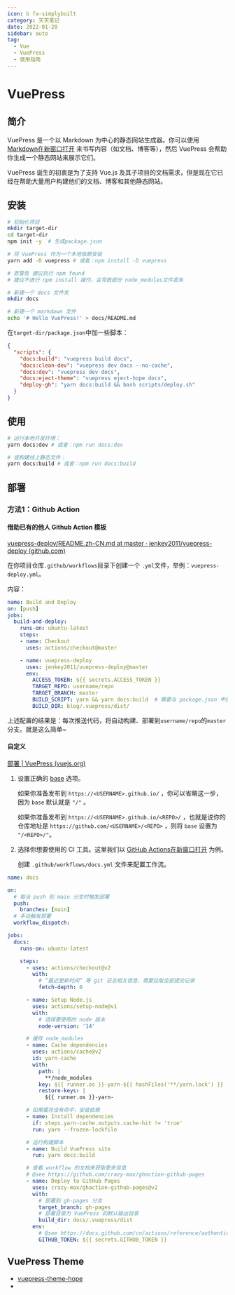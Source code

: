 ```yaml
---
icon: b fa-simplybuilt
category: 天天笔记
date: 2022-01-20
sidebar: auto
tag:
  - Vue
  - VuePress
  - 使用指南
---
```


# VuePress

## 简介

VuePress 是一个以 Markdown 为中心的静态网站生成器。你可以使用 [Markdown在新窗口打开](https://zh.wikipedia.org/wiki/Markdown) 来书写内容（如文档、博客等），然后 VuePress 会帮助你生成一个静态网站来展示它们。

VuePress 诞生的初衷是为了支持 Vue.js 及其子项目的文档需求，但是现在它已经在帮助大量用户构建他们的文档、博客和其他静态网站。

## 安装

```bash
# 初始化项目
mkdir target-dir
cd target-dir
npm init -y  # 生成package.json

# 将 VuePress 作为一个本地依赖安装
yarn add -D vuepress # 或者：npm install -D vuepress

# 若警告 建议执行 npm found
# 建议不进行 npm install 操作，会导致部分 node_modules文件丢失

# 新建一个 docs 文件夹
mkdir docs

# 新建一个 markdown 文件
echo '# Hello VuePress!' > docs/README.md
```

在`target-dir/package.json`中加一些脚本：

```json
{
  "scripts": {
    "docs:build": "vuepress build docs",
    "docs:clean-dev": "vuepress dev docs --no-cache",
    "docs:dev": "vuepress dev docs",
    "docs:eject-theme": "vuepress eject-hope docs",
    "deploy-gh": "yarn docs:build && bash scripts/deploy.sh"
  }
}
```

## 使用

```bash
# 运行本地开发环境：
yarn docs:dev # 或者：npm run docs:dev

# 或构建线上静态文件：
yarn docs:build # 或者：npm run docs:build
```

## 部署

### 方法1：Github Action

#### 借助已有的他人 Github Action 模板

[vuepress-deploy/README.zh-CN.md at master · jenkey2011/vuepress-deploy (github.com)](https://github.com/jenkey2011/vuepress-deploy/blob/master/README.zh-CN.md)

在你项目仓库`.github/workflows`目录下创建一个 `.yml`文件，举例：`vuepress-deploy.yml`。

内容：

```yml
name: Build and Deploy
on: [push]
jobs:
  build-and-deploy:
    runs-on: ubuntu-latest
    steps:
    - name: Checkout
      uses: actions/checkout@master

    - name: vuepress-deploy
      uses: jenkey2011/vuepress-deploy@master
      env:
        ACCESS_TOKEN: ${{ secrets.ACCESS_TOKEN }}
        TARGET_REPO: username/repo
        TARGET_BRANCH: master
        BUILD_SCRIPT: yarn && yarn docs:build  # 需要与 package.json 中的脚本对应
        BUILD_DIR: blog/.vuepress/dist/
```

上述配置的结果是：每次推送代码，将自动构建、部署到`username/repo`的`master`分支。就是这么简单~

#### 自定义

[部署 | VuePress (vuejs.org)](https://v2.vuepress.vuejs.org/zh/guide/deployment.html#github-pages)

1. 设置正确的 [base](https://v2.vuepress.vuejs.org/zh/reference/config.html#base) 选项。

   如果你准备发布到 `https://<USERNAME>.github.io/` ，你可以省略这一步，因为 `base` 默认就是 `"/"` 。

   如果你准备发布到 `https://<USERNAME>.github.io/<REPO>/` ，也就是说你的仓库地址是 `https://github.com/<USERNAME>/<REPO>` ，则将 `base` 设置为 `"/<REPO>/"`。

2. 选择你想要使用的 CI 工具。这里我们以 [GitHub Actions在新窗口打开](https://github.com/features/actions) 为例。

   创建 `.github/workflows/docs.yml` 文件来配置工作流。

```yml
name: docs

on:
  # 每当 push 到 main 分支时触发部署
  push:
    branches: [main]
  # 手动触发部署
  workflow_dispatch:

jobs:
  docs:
    runs-on: ubuntu-latest

    steps:
      - uses: actions/checkout@v2
        with:
          # “最近更新时间” 等 git 日志相关信息，需要拉取全部提交记录
          fetch-depth: 0

      - name: Setup Node.js
        uses: actions/setup-node@v1
        with:
          # 选择要使用的 node 版本
          node-version: '14'

      # 缓存 node_modules
      - name: Cache dependencies
        uses: actions/cache@v2
        id: yarn-cache
        with:
          path: |
            **/node_modules
          key: ${{ runner.os }}-yarn-${{ hashFiles('**/yarn.lock') }}
          restore-keys: |
            ${{ runner.os }}-yarn-

      # 如果缓存没有命中，安装依赖
      - name: Install dependencies
        if: steps.yarn-cache.outputs.cache-hit != 'true'
        run: yarn --frozen-lockfile

      # 运行构建脚本
      - name: Build VuePress site
        run: yarn docs:build

      # 查看 workflow 的文档来获取更多信息
      # @see https://github.com/crazy-max/ghaction-github-pages
      - name: Deploy to GitHub Pages
        uses: crazy-max/ghaction-github-pages@v2
        with:
          # 部署到 gh-pages 分支
          target_branch: gh-pages
          # 部署目录为 VuePress 的默认输出目录
          build_dir: docs/.vuepress/dist
        env:
          # @see https://docs.github.com/cn/actions/reference/authentication-in-a-workflow#about-the-github_token-secret
          GITHUB_TOKEN: ${{ secrets.GITHUB_TOKEN }}
```

## VuePress Theme

- [vuepress-theme-hope](https://vuepress-theme-hope.github.io/zh/)
- 

